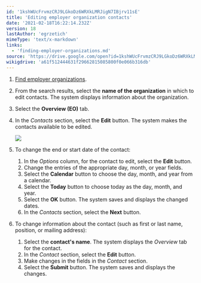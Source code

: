 ```yaml
---
id: '1kshWUcFrvmzCRJ9LGkoDz6WRXkLMRJigN7IBjrv11sE'
title: 'Editing employer organization contacts'
date: '2021-02-18T16:22:14.232Z'
version: 18
lastAuthor: 'egrzetich'
mimeType: 'text/x-markdown'
links:
  - 'finding-employer-organizations.md'
source: 'https://drive.google.com/open?id=1kshWUcFrvmzCRJ9LGkoDz6WRXkLMRJigN7IBjrv11sE'
wikigdrive: 'a61f512444631f29662815085800f0e066b316db'
---
```

1. [Find employer organizations](finding-employer-organizations.md).
2. From the search results, select the <strong>name of the organization</strong> in which to edit contacts. The system displays information about the organization.
3. Select the <strong>Overview (EO)</strong> tab.
4. In the <em>Contacts</em> section, select the <strong>Edit</strong> button. The system makes the contacts available to be edited.

   <img src="../editing-employer-organization-contacts.assets/10000000000000340000003076FFC6355C947296.png" />  

5. To change the end or start date of the contact:
   1. In the <em>Options</em> column, for the contact to edit, select the <strong>Edit</strong> button.
   2. Change the entries of the appropriate day, month, or year fields.
   3. Select the <strong>Calendar</strong> button to choose the day, month, and year from a calendar.
   4. Select the <strong>Today</strong> button to choose today as the day, month, and year.
   5. Select the <strong>OK</strong> button. The system saves and displays the changed dates.
   6. In the <em>Contacts</em> section, select the <strong>Next</strong> button. 
1. To change information about the contact (such as first or last name, position, or mailing address):
   1. Select the <strong>contact's name</strong>. The system displays the <em>Overview</em> tab for the contact.
   2. In the <em>Contact</em> section, select the <strong>Edit</strong> button.
   3. Make changes in the fields in the <em>Contact</em> section.
   4. Select the <strong>Submit</strong> button. The system saves and displays the changes.
